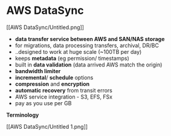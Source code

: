 # AWS DataSync

[[AWS DataSync/Untitled.png]]

- **data transfer service between AWS and SAN/NAS storage**
- for migrations, data processing transfers, archival, DR/BC
- ..designed to work at huge scale (~100TB per day)
- keeps **metadata** (eg permission/ timestamps)
- built in **data validation** (data arrived AWS match the origin)
- **bandwidth limiter**
- **incremental**/ **schedule** options
- **compression** and **encryption**
- **automatic recovery** from transit errors
- AWS service integration - S3, EFS, FSx
- pay as you use per GB

**Terminology**

[[AWS DataSync/Untitled 1.png]]
